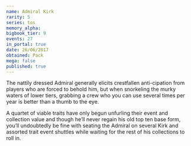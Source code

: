 ```yaml
---
name: Admiral Kirk
rarity: 5
series: tos
memory_alpha:
bigbook_tier: 9
events: 27
in_portal: true
date: 26/06/2017
obtained: Pack
mega: false
published: true
---
```


The nattily dressed Admiral generally elicits crestfallen anti-cipation from players who are forced to behold him, but when snorkeling the murky waters of lower tiers, grabbing a crew who you can use several times per year is better than a thumb to the eye.

A quartet of viable traits have only begun unfurling their event and collection value and though he’ll never regain his old top ten base form, you’ll undoubtedly be fine with seating the Admiral on several Kirk and assorted trait event shuttles while waiting for the rest of his collections to roll in.
